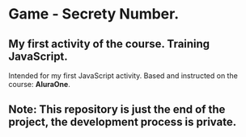 # Game - Secrety Number.
## My first activity of the course. Training JavaScript.
Intended for my first JavaScript activity. Based and instructed on the course: __AluraOne__.

## __Note: This repository is just the end of the project, the development process is private.__
